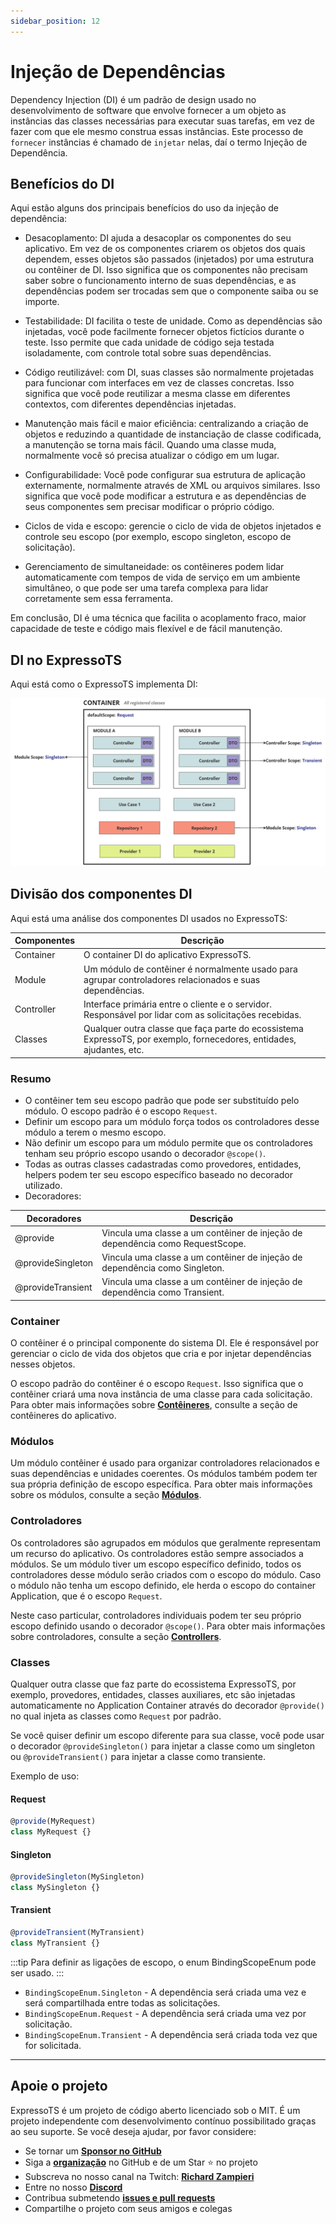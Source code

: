 ```yaml
---
sidebar_position: 12
---
```


# Injeção de Dependências

Dependency Injection (DI) é um padrão de design usado no desenvolvimento de software que envolve fornecer a um objeto as instâncias das classes necessárias para executar suas tarefas, em vez de fazer com que ele mesmo construa essas instâncias. Este processo de `fornecer` instâncias é chamado de `injetar` nelas, daí o termo Injeção de Dependência.

## Benefícios do DI

Aqui estão alguns dos principais benefícios do uso da injeção de dependência:

-   Desacoplamento: DI ajuda a desacoplar os componentes do seu aplicativo. Em vez de os componentes criarem os objetos dos quais dependem, esses objetos são passados (injetados) por uma estrutura ou contêiner de DI. Isso significa que os componentes não precisam saber sobre o funcionamento interno de suas dependências, e as dependências podem ser trocadas sem que o componente saiba ou se importe.

-   Testabilidade: DI facilita o teste de unidade. Como as dependências são injetadas, você pode facilmente fornecer objetos fictícios durante o teste. Isso permite que cada unidade de código seja testada isoladamente, com controle total sobre suas dependências.

-   Código reutilizável: com DI, suas classes são normalmente projetadas para funcionar com interfaces em vez de classes concretas. Isso significa que você pode reutilizar a mesma classe em diferentes contextos, com diferentes dependências injetadas.

-   Manutenção mais fácil e maior eficiência: centralizando a criação de objetos e reduzindo a quantidade de instanciação de classe codificada, a manutenção se torna mais fácil. Quando uma classe muda, normalmente você só precisa atualizar o código em um lugar.

-   Configurabilidade: Você pode configurar sua estrutura de aplicação externamente, normalmente através de XML ou arquivos similares. Isso significa que você pode modificar a estrutura e as dependências de seus componentes sem precisar modificar o próprio código.

-   Ciclos de vida e escopo: gerencie o ciclo de vida de objetos injetados e controle seu escopo (por exemplo, escopo singleton, escopo de solicitação).

-   Gerenciamento de simultaneidade: os contêineres podem lidar automaticamente com tempos de vida de serviço em um ambiente simultâneo, o que pode ser uma tarefa complexa para lidar corretamente sem essa ferramenta.

Em conclusão, DI é uma técnica que facilita o acoplamento fraco, maior capacidade de teste e código mais flexível e de fácil manutenção.

## DI no ExpressoTS

Aqui está como o ExpressoTS implementa DI:

![Application Overview](./img/di.png)

## Divisão dos componentes DI

Aqui está uma análise dos componentes DI usados no ExpressoTS:

| Componentes | Descrição                                                                                                             |
| ----------- | --------------------------------------------------------------------------------------------------------------------- |
| Container   | O container DI do aplicativo ExpressoTS.                                                                              |
| Module      | Um módulo de contêiner é normalmente usado para agrupar controladores relacionados e suas dependências.               |
| Controller  | Interface primária entre o cliente e o servidor. Responsável por lidar com as solicitações recebidas.                 |
| Classes     | Qualquer outra classe que faça parte do ecossistema ExpressoTS, por exemplo, fornecedores, entidades, ajudantes, etc. |

### Resumo

-   O contêiner tem seu escopo padrão que pode ser substituído pelo módulo. O escopo padrão é o escopo `Request`.
-   Definir um escopo para um módulo força todos os controladores desse módulo a terem o mesmo escopo.
-   Não definir um escopo para um módulo permite que os controladores tenham seu próprio escopo usando o decorador `@scope()`.
-   Todas as outras classes cadastradas como provedores, entidades, helpers podem ter seu escopo específico baseado no decorador utilizado.
-   Decoradores:

| Decoradores       | Descrição                                                                      |
| ----------------- | ------------------------------------------------------------------------------ |
| @provide          | Vincula uma classe a um contêiner de injeção de dependência como RequestScope. |
| @provideSingleton | Vincula uma classe a um contêiner de injeção de dependência como Singleton.    |
| @provideTransient | Vincula uma classe a um contêiner de injeção de dependência como Transient.    |

### Container

O contêiner é o principal componente do sistema DI. Ele é responsável por gerenciar o ciclo de vida dos objetos que cria e por injetar dependências nesses objetos.

O escopo padrão do contêiner é o escopo `Request`. Isso significa que o contêiner criará uma nova instância de uma classe para cada solicitação. Para obter mais informações sobre **[Contêineres](app-container.md)**, consulte a seção de contêineres do aplicativo.

### Módulos

Um módulo contêiner é usado para organizar controladores relacionados e suas dependências e unidades coerentes. Os módulos também podem ter sua própria definição de escopo específica. Para obter mais informações sobre os módulos, consulte a seção **[Módulos](module.md)**.

### Controladores

Os controladores são agrupados em módulos que geralmente representam um recurso do aplicativo. Os controladores estão sempre associados a módulos. Se um módulo tiver um escopo específico definido, todos os controladores desse módulo serão criados com o escopo do módulo. Caso o módulo não tenha um escopo definido, ele herda o escopo do container Application, que é o escopo `Request`.

Neste caso particular, controladores individuais podem ter seu próprio escopo definido usando o decorador `@scope()`. Para obter mais informações sobre controladores, consulte a seção **[Controllers](controller.md)**.

### Classes

Qualquer outra classe que faz parte do ecossistema ExpressoTS, por exemplo, provedores, entidades, classes auxiliares, etc são injetadas automaticamente no Application Container através do decorador `@provide()` no qual injeta as classes como `Request` por padrão.

Se você quiser definir um escopo diferente para sua classe, você pode usar o decorador `@provideSingleton()` para injetar a classe como um singleton ou `@provideTransient()` para injetar a classe como transiente.

Exemplo de uso:

#### Request

```typescript
@provide(MyRequest)
class MyRequest {}
```

#### Singleton

```typescript
@provideSingleton(MySingleton)
class MySingleton {}
```

#### Transient

```typescript
@provideTransient(MyTransient)
class MyTransient {}
```

:::tip
Para definir as ligações de escopo, o enum BindingScopeEnum pode ser usado.
:::

-   `BindingScopeEnum.Singleton` - A dependência será criada uma vez e será compartilhada entre todas as solicitações.
-   `BindingScopeEnum.Request` - A dependência será criada uma vez por solicitação.
-   `BindingScopeEnum.Transient` - A dependência será criada toda vez que for solicitada.

---

## Apoie o projeto

ExpressoTS é um projeto de código aberto licenciado sob o MIT. É um projeto independente com desenvolvimento contínuo possibilitado graças ao seu suporte. Se você deseja ajudar, por favor considere:

-   Se tornar um **[Sponsor no GitHub](https://github.com/sponsors/expressots)**
-   Siga a **[organização](https://github.com/expressots)** no GitHub e de um Star ⭐ no projeto
-   Subscreva no nosso canal na Twitch: **[Richard Zampieri](https://www.twitch.tv/richardzampieri)**
-   Entre no nosso **[Discord](https://discord.com/invite/PyPJfGK)**
-   Contribua submetendo **[issues e pull requests](https://github.com/expressots/expressots/issues/new/choose)**
-   Compartilhe o projeto com seus amigos e colegas
